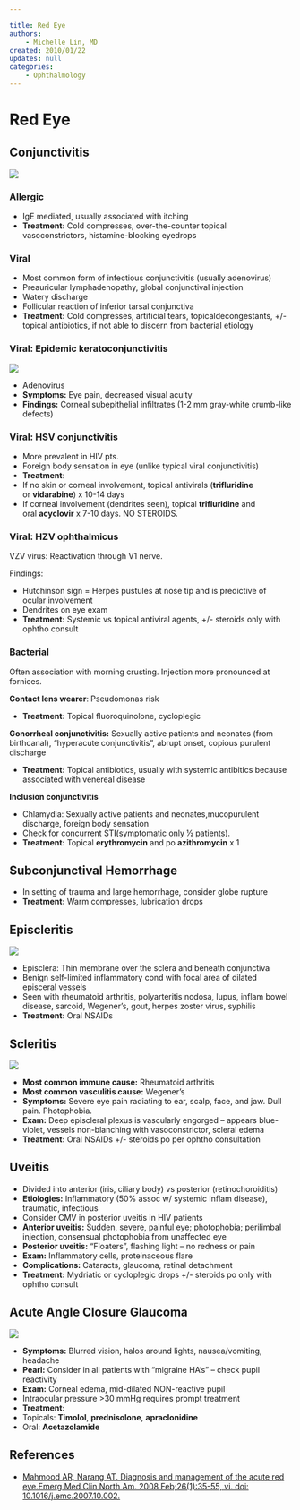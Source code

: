 ```yaml
---

title: Red Eye
authors:
    - Michelle Lin, MD
created: 2010/01/22
updates: null
categories:
    - Ophthalmology
---
```


# Red Eye

## Conjunctivitis

![](image-1.png)

### Allergic

-   IgE mediated, usually associated with itching
-   **Treatment:** Cold compresses, over-the-counter topical vasoconstrictors, histamine-blocking eyedrops

### Viral

-   Most common form of infectious conjunctivitis (usually adenovirus)
-   Preauricular lymphadenopathy, global conjunctival injection
-   Watery discharge
-   Follicular reaction of inferior tarsal conjunctiva
-   **Treatment:** Cold compresses, artificial tears, topicaldecongestants, +/- topical antibiotics, if not able to discern from bacterial etiology

### Viral: Epidemic keratoconjunctivitis

![](image-2.png)

-   Adenovirus
-   **Symptoms:** Eye pain, decreased visual acuity
-   **Findings:** Corneal subepithelial infiltrates (1-2 mm gray-white crumb-like defects)

### Viral: HSV conjunctivitis

-   More prevalent in HIV pts. 
-   Foreign body sensation in eye (unlike typical viral conjunctivitis)
-   **Treatment**:
-   If no skin or corneal involvement, topical antivirals (**<span class="drug">trifluridine</span>** or **<span class="drug">vidarabine</span>**) x 10-14 days
-   If corneal involvement (dendrites seen), topical **<span class="drug">trifluridine</span>** and oral **<span class="drug">acyclovir</span>** x 7-10 days. NO STEROIDS. 

### Viral: HZV ophthalmicus

VZV virus: Reactivation through V1 nerve. 

Findings:

-   Hutchinson sign = Herpes pustules at nose tip and is predictive of ocular involvement 
-   Dendrites on eye exam
-   **Treatment:** Systemic vs topical antiviral agents, +/- steroids only with ophtho consult

### Bacterial 

Often association with morning crusting. Injection more pronounced at fornices. 

**Contact lens wearer**: Pseudomonas risk

-   **Treatment:** Topical fluoroquinolone, cycloplegic

**Gonorrheal conjunctivitis:** Sexually active patients and neonates (from birthcanal), “hyperacute conjunctivitis”, abrupt onset, copious purulent discharge

-   **Treatment:** Topical antibiotics, usually with systemic antibitics because associated with venereal disease

**Inclusion conjunctivitis**

-   Chlamydia: Sexually active patients and neonates,mucopurulent discharge, foreign body sensation
-   Check for concurrent STI(symptomatic only 1⁄2 patients).
-   **Treatment:** Topical **<span class="drug">erythromycin</span>** and po **<span class="drug">azithromycin</span>** x 1 

## Subconjunctival Hemorrhage

-   In setting of trauma and large hemorrhage, consider globe rupture
-   **Treatment:** Warm compresses, lubrication drops 

## Episcleritis

![](image-3.png)

-   Episclera: Thin membrane over the sclera and beneath conjunctiva
-   Benign self-limited inflammatory cond with focal area of dilated episceral vessels 
-   Seen with rheumatoid arthritis, polyarteritis nodosa, lupus, inflam bowel disease, sarcoid, Wegener’s, gout, herpes zoster virus, syphilis 
-   **Treatment:** Oral NSAIDs

## Scleritis

![](image-4.png)

-   **Most common immune cause:** Rheumatoid arthritis
-   **Most common vasculitis cause:** Wegener’s 
-   **Symptoms:** Severe eye pain radiating to ear, scalp, face, and jaw. Dull pain. Photophobia. 
-   **Exam:** Deep episcleral plexus is vascularly engorged – appears blue-violet, vessels non-blanching with vasoconstrictor, scleral edema 
-   **Treatment:** Oral NSAIDs +/- steroids po per ophtho consultation 

## Uveitis

-   Divided into anterior (iris, ciliary body) vs posterior (retinochoroiditis)
-   **Etiologies:** Inflammatory (50% assoc w/ systemic inflam disease), traumatic, infectious 
-   Consider CMV in posterior uveitis in HIV patients
-   **Anterior uveitis:** Sudden, severe, painful eye; photophobia; perilimbal injection, consensual photophobia from unaffected eye
-   **Posterior uveitis:** “Floaters”, flashing light – no redness or pain
-   **Exam:** Inflammatory cells, proteinaceous flare
-   **Complications:** Cataracts, glaucoma, retinal detachment
-   **Treatment:** Mydriatic or cycloplegic drops +/- steroids po only with ophtho consult 

## Acute Angle Closure Glaucoma

![](image-5.png)

-   **Symptoms:** Blurred vision, halos around lights, nausea/vomiting, headache
-   **Pearl:** Consider in all patients with “migraine HA’s” – check pupil reactivity
-   **Exam:** Corneal edema, mid-dilated NON-reactive pupil
-   Intraocular pressure >30 mmHg requires prompt treatment
-   **Treatment:** 
-   Topicals: **<span class="drug">Timolol</span>**, **<span class="drug">prednisolone</span>**, **<span class="drug">apraclonidine</span>**
-   Oral: **<span class="drug">Acetazolamide</span>** 

## References

-   [Mahmood AR, Narang AT. Diagnosis and management of the acute red eye.Emerg Med Clin North Am. 2008 Feb;26(1):35-55, vi. doi: 10.1016/j.emc.2007.10.002.](http://www.ncbi.nlm.nih.gov/pubmed/?term=18249256)
